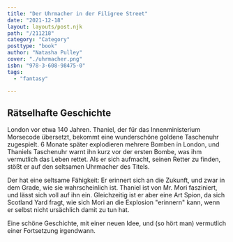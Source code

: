 ```yaml
---
title: "Der Uhrmacher in der Filigree Street"
date: "2021-12-18"
layout: layouts/post.njk
path: "/211218"
category: "Category"
posttype: "book"
author: "Natasha Pulley"
cover: "./uhrmacher.png"
isbn: "978-3-608-98475-0"
tags:
  - "fantasy"

---
```

## Rätselhafte Geschichte

London vor etwa 140 Jahren. Thaniel, der für das Innenministerium Morsecode übersetzt, bekommt eine wunderschöne goldene Taschenuhr zugespielt. 6 Monate später explodieren mehrere Bomben in London, und Thaniels Taschenuhr warnt ihn kurz vor der ersten Bombe, was ihm vermutlich das Leben rettet. Als er sich aufmacht, seinen Retter zu finden, stößt er auf den seltsamen Uhrmacher des Titels.

Der hat eine seltsame Fähigkeit: Er erinnert sich an die Zukunft, und zwar in dem Grade, wie sie wahrscheinlich ist. Thaniel ist von Mr. Mori fasziniert, und lässt sich voll auf ihn ein. Gleichzeitig ist er aber eine Art Spion, da sich Scotland Yard fragt, wie sich Mori an die Explosion "erinnern" kann, wenn er selbst nicht ursächlich damit zu tun hat.

Eine schöne Geschichte, mit einer neuen Idee, und (so hört man) vermutlich einer Fortsetzung irgendwann.
